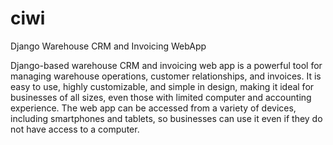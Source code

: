 # ciwi
Django Warehouse CRM and Invoicing WebApp

Django-based warehouse CRM and invoicing web app is a powerful tool for managing warehouse operations, customer relationships, and invoices. It is easy to use, highly customizable, and simple in design, making it ideal for businesses of all sizes, even those with limited computer and accounting experience. The web app can be accessed from a variety of devices, including smartphones and tablets, so businesses can use it even if they do not have access to a computer.
